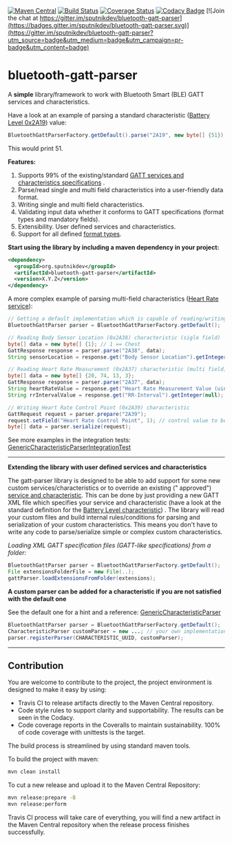 [![Maven Central](https://img.shields.io/maven-central/v/org.sputnikdev/bluetooth-gatt-parser.svg)](https://mvnrepository.com/artifact/org.sputnikdev/bluetooth-gatt-parser)
[![Build Status](https://travis-ci.org/sputnikdev/bluetooth-gatt-parser.svg?branch=master)](https://travis-ci.org/sputnikdev/bluetooth-gatt-parser)
[![Coverage Status](https://coveralls.io/repos/github/sputnikdev/bluetooth-gatt-parser/badge.svg?branch=master)](https://coveralls.io/github/sputnikdev/bluetooth-gatt-parser?branch=master)
[![Codacy Badge](https://api.codacy.com/project/badge/Grade/42d4968bc4ae4474b2cda4d01f8e4d56)](https://www.codacy.com/app/vkolotov/bluetooth-gatt-parser?utm_source=github.com&amp;utm_medium=referral&amp;utm_content=sputnikdev/bluetooth-gatt-parser&amp;utm_campaign=Badge_Grade)
[![Join the chat at https://gitter.im/sputnikdev/bluetooth-gatt-parser](https://badges.gitter.im/sputnikdev/bluetooth-gatt-parser.svg)](https://gitter.im/sputnikdev/bluetooth-gatt-parser?utm_source=badge&utm_medium=badge&utm_campaign=pr-badge&utm_content=badge)

# bluetooth-gatt-parser

A **simple** library/framework to work with Bluetooth Smart (BLE) GATT services and characteristics.

Have a look at an example of parsing a standard
characteristic ([Battery Level 0x2A19](https://www.bluetooth.com/specifications/gatt/viewer?attributeXmlFile=org.bluetooth.characteristic.battery_level.xml))
value:

```java
BluetoothGattParserFactory.getDefault().parse("2A19", new byte[] {51}).get("Level").getInteger(null);
```

This would print 51.

**Features:**

1. Supports 99% of the
   existing/standard [GATT services and characteristics specifications](https://www.bluetooth.com/specifications/gatt)
   .
2. Parse/read single and multi field characteristics into a user-friendly data format.
3. Writing single and multi field characteristics.
4. Validating input data whether it conforms to GATT specifications (format types and mandatory
   fields).
5. Extensibility. User defined services and characteristics.
6. Support for all
   defined [format types](https://www.bluetooth.com/specifications/assigned-numbers/format-types).

**Start using the library by including a maven dependency in your project:**

```xml
<dependency>
  <groupId>org.sputnikdev</groupId>
  <artifactId>bluetooth-gatt-parser</artifactId>
  <version>X.Y.Z</version>
</dependency>
```

A more complex example of parsing multi-field
characteristics ([Heart Rate service](https://www.bluetooth.com/specifications/gatt/viewer?attributeXmlFile=org.bluetooth.service.heart_rate.xml)):

```java
// Getting a default implementation which is capable of reading/writing the standard GATT services and characteristics
BluetoothGattParser parser = BluetoothGattParserFactory.getDefault();

// Reading Body Sensor Location (0x2A38) characteristic (sigle field)
byte[] data = new byte[] {1}; // 1 == Chest
GattResponse response = parser.parse("2A38", data);
String sensorLocation = response.get("Body Sensor Location").getInteger(null); // prints 1 (Chest)

// Reading Heart Rate Measurement (0x2A37) characteristic (multi field)
byte[] data = new byte[] {20, 74, 13, 3};
GattResponse response = parser.parse("2A37", data);
String heartRateValue = response.get("Heart Rate Measurement Value (uint8)").getInteger(null); // prints 74
String rrIntervalValue = response.get("RR-Interval").getInteger(null); // prints 781

// Writing Heart Rate Control Point (0x2A39) characteristic
GattRequest request = parser.prepare("2A39");
request.setField("Heart Rate Control Point", 1); // control value to be sent to a bluetooth device
byte[] data = parser.serialize(request);
```

See more examples in the integration
tests: [GenericCharacteristicParserIntegrationTest](src/test/java/org/bluetooth/gattparser/GenericCharacteristicParserIntegrationTest.java)

---
**Extending the library with user defined services and characteristics**

The gatt-parser library is designed to be able to add support for some new custom
services/characteristics or to override an existing ("
approved") [service and characteristic](https://www.bluetooth.com/specifications/gatt). This can be
done by just providing a new GATT XML file which specifies your service and characteristic (have a
look at the standard definition for
the [Battery Level characteristic](src/main/resources/gatt/characteristic/org.bluetooth.characteristic.battery_level.xml))
. The library will read your custom files and build internal rules/conditions for parsing and
serialization of your custom characteristics. This means you don't have to write any code to
parse/serialize simple or complex custom characteristics.

_Loading XML GATT specification files (GATT-like specifications) from a folder:_

```java
BluetoothGattParser parser = BluetoothGattParserFactory.getDefault();
File extensionsFolderFile = new File(..);
gattParser.loadExtensionsFromFolder(extensions);
```

**A custom parser can be added for a characteristic if you are not satisfied with the default one**

See the default one for a hint and a
reference: [GenericCharacteristicParser](src/main/java/org/bluetooth/gattparser/GenericCharacteristicParser.java)

```java
BluetoothGattParser parser = BluetoothGattParserFactory.getDefault();
CharacteristicParser customParser = new ...; // your own implementation
parser.registerParser(CHARACTERISTIC_UUID, customParser);
```

---

## Contribution

You are welcome to contribute to the project, the project environment is designed to make it easy by
using:

* Travis CI to release artifacts directly to the Maven Central repository.
* Code style rules to support clarity and supportability. The results can be seen in the Codacy.
* Code coverage reports in the Coveralls to maintain sustainability. 100% of code coverage with
  unittests is the target.

The build process is streamlined by using standard maven tools.

To build the project with maven:

```bash
mvn clean install
```

To cut a new release and upload it to the Maven Central Repository:

```bash
mvn release:prepare -B
mvn release:perform
```

Travis CI process will take care of everything, you will find a new artifact in the Maven Central
repository when the release process finishes successfully.
